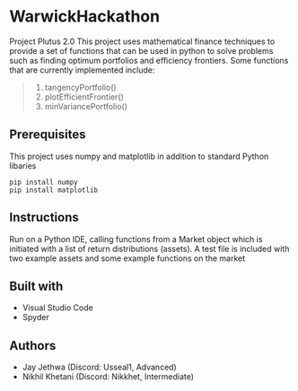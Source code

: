 # WarwickHackathon
Project Plutus 2.0
This project uses mathematical finance techniques to provide a set of functions that can be used in python to solve problems such as finding optimum portfolios and efficiency frontiers.
Some functions that are currently implemented include:
> 1. tangencyPortfolio()
> 2. plotEfficientFrontier()
> 3. minVariancePortfolio()

## Prerequisites
This project uses numpy and matplotlib in addition to standard Python libaries
```
pip install numpy
pip install matplotlib
```
## Instructions
Run on a Python IDE, calling functions from a Market object which is initiated with a list of return distributions (assets). A test file is included with two example assets and some example functions on the market

## Built with
+ Visual Studio Code
+ Spyder

## Authors
+ Jay Jethwa (Discord: Usseal1, Advanced)
+ Nikhil Khetani (Discord: Nikkhet, Intermediate)
